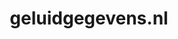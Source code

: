 ---
layout: post
title:  "geluidgegevens.nl"
internal_url:  "/dutchgov/geluidgegevens.nl.html"
subdomains_count: 3
all_subdomains_count: 12
urls_count: 3
ssl_rank: 0
http_rank: 70
url_link: /data/geluidgegevens.nl/urls.txt
all_subdomains_link: /data/geluidgegevens.nl/all_subdomains.txt
subdomains_link: /data/geluidgegevens.nl/subdomains.txt
categories: dutchgov
---